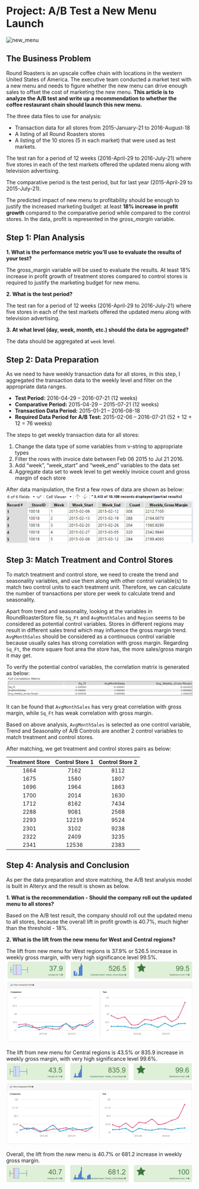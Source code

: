 # Project: A/B Test a New Menu Launch
![new_menu](https://images.ctfassets.net/com0r9vws8o2/1biEmbwiS7xmcMBpjLQLJN/4960df1ff8e97ca6fb4b577dda24af30/new_menu_desktop.jpg)

## The Business Problem
Round Roasters is an upscale coffee chain with locations in the western United States of America. The executive team conducted a market test with a new menu and needs to figure whether the new menu can drive enough sales to offset the cost of marketing the new menu. **This article is to analyze the A/B test and write up a recommendation to whether the coffee restaurant chain should launch this new menu.**

The three data files to use for analysis:
-   Transaction data for all stores from 2015-January-21 to 2016-August-18
-   A listing of all Round Roasters stores
-   A listing of the 10 stores (5 in each market) that were used as test markets.

The test ran for a period of 12 weeks (2016-April-29 to 2016-July-21) where five stores in each of the test markets offered the updated menu along with television advertising.

The comparative period is the test period, but for last year (2015-April-29 to 2015-July-21).

The predicted impact of new menu to profitability should be enough to justify the increased marketing budget: at least **18% increase in profit growth** compared to the comparative period while compared to the control stores. In the data, profit is represented in the _gross_margin_ variable.

## Step 1: Plan Analysis
**1. What is the performance metric you’ll use to evaluate the results of your test?**

The gross_margin variable will be used to evaluate the results. At least 18% increase in profit growth of treatment stores compared to control stores is required to justify the marketing budget for new menu.

**2. What is the test period?**

The test ran for a period of 12 weeks (2016-April-29 to 2016-July-21) where five stores in each of the test markets offered the updated menu along with television advertising.

**3. At what level (day, week, month, etc.) should the data be aggregated?**

The data should be aggregated at `week` level.

## Step 2: Data Preparation
As we need to have weekly transaction data for all stores, in this step, I aggregated the transaction data to the weekly level and filter on the appropriate data ranges. 

- **Test Period:** 2016-04-29 – 2016-07-21 (12 weeks)
- **Comparative Period:** 2015-04-29 – 2015-07-21 (12 weeks)
- **Transaction Data Period:** 2015-01-21 – 2016-08-18
- **Required Data Period for A/B Test:** 2015-02-06 – 2016-07-21 (52 + 12 + 12 = 76 weeks)

The steps to get weekly transaction data for all stores:
1. Change the data type of some variables from v-string to appropriate types
2. Filter the rows with invoice date between Feb 06 2015 to Jul 21 2016.
3. Add “week”, “week_start” and “week_end” variables to the data set
4. Aggregate data set to week level to get weekly invoice count and gross margin of each store

After data manipulation, the first a few rows of data are shown as below:
![pic 1](https://github.com/rickyzhangwl/data_analytic_projects/blob/master/predictive_analytics/ab_test/pics/1_cleaned_data.png)

## Step 3: Match Treatment and Control Stores
To match treatment and control store, we need to create the trend and seasonality variables, and use them along with other control variable(s) to match two control units to each treatment unit. Therefore, we can calculate the number of transactions per store per week to calculate trend and seasonality.

Apart from trend and seasonality, looking at the variables in RoundRoasterStore file, `Sq_Ft` and `AvgMonthSales` and `Region` seems to be considered as potential control variables. Stores in different regions may result in different sales trend which may influence the gross margin trend. `AvgMonthSales` should be considered as a continuous control variable because usually sales has strong correlation with gross margin. Regarding `Sq_Ft`, the more square foot area the store has, the more sales/gross margin it may get.

To verify the potential control variables, the correlation matrix is generated as below:
![pic 2](https://github.com/rickyzhangwl/data_analytic_projects/blob/master/predictive_analytics/ab_test/pics/2_corr_matrix.png)

It can be found that `AvgMonthSales` has very great correlation with gross margin, while `Sq_Ft` has weak correlation with gross margin.

Based on above analysis, `AvgMonthSales` is selected as one control variable, Trend and Seasonality of A/B Controls are another 2 control variables to match treatment and control stores.

After matching,  we get treatment and control stores pairs as below:

| Treatment Store | Control Store 1 | Control Store 2 |
|:---------------:|:---------------:|:---------------:|
|       1664      |       7162      |       8112      |
|       1675      |       1580      |       1807      |
|       1696      |       1964      |       1863      |
|       1700      |       2014      |       1630      |
|       1712      |       8162      |       7434      |
|       2288      |       9081      |       2568      |
|       2293      |      12219      |       9524      |
|       2301      |       3102      |       9238      |
|       2322      |       2409      |       3235      |
|       2341      |      12536      |       2383      |

## Step 4: Analysis and Conclusion
As per the data preparation and store matching, the A/B test analysis model is built in Alteryx and the result is shown as below.

**1. What is the recommendation - Should the company roll out the updated menu to all stores?**

Based on the A/B test result, the company should roll out the updated menu to all stores, because the overall lift in profit growth is 40.7%, much higher than the threshold - 18%.

**2. What is the lift from the new menu for West and Central regions?**

The lift from new menu for West regions is 37.9% or 526.5 increase in weekly gross margin, with very high significance level 99.5%.
![3](https://github.com/rickyzhangwl/data_analytic_projects/blob/master/predictive_analytics/ab_test/pics/3_west_result.png)

The lift from new menu for Central regions is 43.5% or 835.9 increase in weekly gross margin, with very high significance level 99.6%.
![4](https://github.com/rickyzhangwl/data_analytic_projects/blob/master/predictive_analytics/ab_test/pics/4_central_result.png)

Overall, the lift from the new menu is 40.7% or 681.2 increase in weekly gross margin.
![5](https://github.com/rickyzhangwl/data_analytic_projects/blob/master/predictive_analytics/ab_test/pics/5_overall_result.png)
